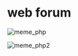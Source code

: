 ﻿# web forum
 

![meme_php](https://github.com/user-attachments/assets/31ce63ac-8a27-4ece-b85d-b87f921b0d20)

![meme_php2](https://github.com/user-attachments/assets/4c468dc7-7fc2-4300-8900-4fbc85e90727)

